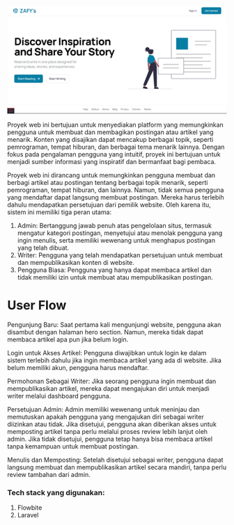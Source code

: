 ![alt text](https://github.com/muhammadreffy/zafy_s-blog/blob/main/public/img/Screenshot%20(200).png?raw=true)

<p>
    Proyek web ini bertujuan untuk menyediakan platform yang memungkinkan pengguna untuk membuat dan membagikan postingan atau artikel yang menarik. Konten yang disajikan dapat mencakup berbagai topik, seperti pemrograman, tempat hiburan, dan berbagai tema menarik lainnya. Dengan fokus pada pengalaman pengguna yang intuitif, proyek ini bertujuan untuk menjadi sumber informasi yang inspiratif dan bermanfaat bagi pembaca.
</p>

<p>
    Proyek web ini dirancang untuk memungkinkan pengguna membuat dan berbagi artikel atau postingan tentang berbagai topik menarik, seperti pemrograman, tempat hiburan, dan lainnya. Namun, tidak semua pengguna yang mendaftar dapat langsung membuat postingan. Mereka harus terlebih dahulu mendapatkan persetujuan dari pemilik website. Oleh karena itu, sistem ini memiliki tiga peran utama:
</p>

<ol>
    <li>
        Admin: Bertanggung jawab penuh atas pengelolaan situs, termasuk mengatur kategori postingan, menyetujui atau menolak pengguna yang ingin menulis, serta memiliki wewenang untuk menghapus postingan yang telah dibuat.
    </li>

<li>
    Writer: Pengguna yang telah mendapatkan persetujuan untuk membuat dan mempublikasikan konten di website.
    </li>
    <li>
    Pengguna Biasa: Pengguna yang hanya dapat membaca artikel dan tidak memiliki izin untuk membuat atau mempublikasikan postingan.
    </li>
</ol>

<h1>
    User Flow
</h1>

<p>
    Pengunjung Baru: Saat pertama kali mengunjungi website, pengguna akan disambut dengan halaman hero section. Namun, mereka tidak dapat membaca artikel apa pun jika belum login.
</p>

<p>
Login untuk Akses Artikel: Pengguna diwajibkan untuk login ke dalam sistem terlebih dahulu jika ingin membaca artikel yang ada di website. Jika belum memiliki akun, pengguna harus mendaftar.
</p>


<p>
Permohonan Sebagai Writer: Jika seorang pengguna ingin membuat dan mempublikasikan artikel, mereka dapat mengajukan diri untuk menjadi writer melalui dashboard pengguna. 
</p>
<p>
Persetujuan Admin: Admin memiliki wewenang untuk meninjau dan memutuskan apakah pengguna yang mengajukan diri sebagai writer diizinkan atau tidak. Jika disetujui, pengguna akan diberikan akses untuk memposting artikel tanpa perlu melalui proses review lebih lanjut oleh admin.
Jika tidak disetujui, pengguna tetap hanya bisa membaca artikel tanpa kemampuan untuk membuat postingan.
</p>

<p>
    Menulis dan Memposting: Setelah disetujui sebagai writer, pengguna dapat langsung membuat dan mempublikasikan artikel secara mandiri, tanpa perlu review tambahan dari admin.
</p>

<h3>
    Tech stack yang digunakan:
</h3>

<ol>
    <li>
        Flowbite
    </li>
    <li>
        Laravel
    </li>
</ol>
